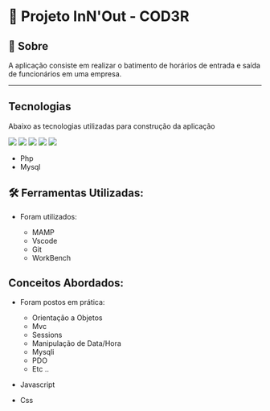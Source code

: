 # :open_file_folder:  Projeto InN'Out - COD3R


## :pushpin: Sobre


A aplicação consiste em realizar o batimento de horários de entrada e saída de funcionários em uma empresa.

---

## Tecnologias

Abaixo as tecnologias utilizadas para construção da aplicação

![](https://img.shields.io/badge/JavaScript-323330?style=for-the-badge&logo=javascript&logoColor=F7DF1E)
![](https://img.shields.io/badge/PHP-777BB4?style=for-the-badge&logo=php&logoColor=white)
![](https://img.shields.io/badge/HTML5-E34F26?style=for-the-badge&logo=html5&logoColor=white)
![](https://img.shields.io/badge/CSS3-1572B6?style=for-the-badge&logo=css3&logoColor=white)
![](https://img.shields.io/badge/MySQL-005C84?style=for-the-badge&logo=mysql&logoColor=white)


- Php
- Mysql

## :hammer_and_wrench: Ferramentas Utilizadas:
- Foram utilizados:

    <ul>
        <li>MAMP</li>
        <li>Vscode</li>
        <li>Git</li>
        <li>WorkBench</li>        
    </ul>
    
## Conceitos Abordados:
- Foram postos em prática:
    <ul>
        <li>Orientação a Objetos</li>
        <li>Mvc</li>
        <li>Sessions</li>
        <li>Manipulação de Data/Hora</li>
        <li>Mysqli</li>
        <li>PDO</li>
        <li>Etc ..</li>
    </ul>

- Javascript
- Css
